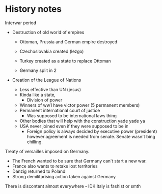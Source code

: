 # History notes

Interwar period

- Destruction of old world of empires
	- Ottoman, Prussia and German empire destroyed
	- Czechoslovakia created (lezgo)
	- Turkey created as a state to replace Ottoman

	- Germany split in 2

- Creation of the League of Nations
	- Less effective than UN (jesus)
	- Kinda like a state,
		- Division of power
	- Winners of ww1 have victor power (5 permanent members)
	- Permanent international court of justice
		- Was supposed to be international laws thing
	- Other bodies that will help with the construction yade yade ya
	- USA never joined even if they were supposed to be in
		- Foreign policy is always decided by executive power (president)
		however agreement is needed from senate. Senate wasn't bing chilling.

Treaty of versailles imposed on Germany.
- The French wanted to be sure that Germany can't start a new war.
- France also wants to retake lost territories
- Danzig returned to Poland
- Strong demilitarising action taken against Germany

There is discontent almost everywhere
	- IDK italy is fashist or smth
